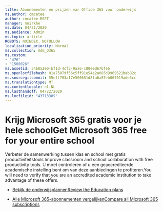 ```yaml
---
title: Abonnementen en prijzen van Office 365 voor onderwijs
ms.author: cmcatee
author: cmcatee-MSFT
manager: mnirkhe
ms.date: 04/21/2020
ms.audience: Admin
ms.topic: article
ROBOTS: NOINDEX, NOFOLLOW
localization_priority: Normal
ms.collection: Adm_O365
ms.custom:
- "476"
- "1500026"
ms.assetid: 34b852e0-bf1d-4cf3-9aa6-c80eed67bfeb
ms.openlocfilehash: 01a75079f56c5ff91e54e2a085d9969521bab82c
ms.sourcegitcommit: 55eff703a17e500681d8fa6a87eb067019ade3cc
ms.translationtype: MT
ms.contentlocale: nl-NL
ms.lasthandoff: 04/22/2020
ms.locfileid: "43713389"
---
```

# <a name="get-microsoft-365-free-for-your-entire-school"></a><span data-ttu-id="441e6-102">Krijg Microsoft 365 gratis voor je hele school</span><span class="sxs-lookup"><span data-stu-id="441e6-102">Get Microsoft 365 free for your entire school</span></span>

<span data-ttu-id="441e6-103">Verbeter de samenwerking tussen klas en school met gratis productiviteitstools.</span><span class="sxs-lookup"><span data-stu-id="441e6-103">Improve classroom and school collaboration with free productivity tools.</span></span> <span data-ttu-id="441e6-104">U moet controleren of u een geaccrediteerde academische instelling bent om van deze aanbiedingen te profiteren.</span><span class="sxs-lookup"><span data-stu-id="441e6-104">You will need to verify that you are an accredited academic institution to take advantage of these offers.</span></span>
  
- [<span data-ttu-id="441e6-105">Bekijk de onderwijsplannen</span><span class="sxs-lookup"><span data-stu-id="441e6-105">Review the Education plans</span></span>](https://products.office.com/academic/compare-office-365-education-plans)

- [<span data-ttu-id="441e6-106">Alle Microsoft 365-abonnementen vergelijken</span><span class="sxs-lookup"><span data-stu-id="441e6-106">Compare all Microsoft 365 subscriptions</span></span>](https://products.office.com/business/compare-more-office-365-for-business-plans)